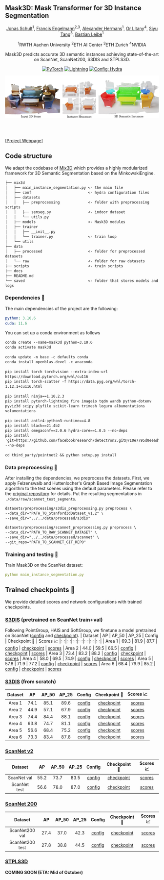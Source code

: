 ## Mask3D: Mask Transformer for 3D Instance Segmentation
<div align="center">
<a href="https://www.vision.rwth-aachen.de/person/schult">Jonas Schult</a><sup>1</sup>, <a href="https://francisengelmann.github.io/">Francis Engelmann</a><sup>2,3</sup>, <a href="https://www.vision.rwth-aachen.de/person/10/">Alexander Hermans</a><sup>1</sup>, <a href="https://orlitany.github.io/">Or Litany</a><sup>4</sup>, <a href="https://inf.ethz.ch/people/person-detail.MjYyNzgw.TGlzdC8zMDQsLTg3NDc3NjI0MQ==.html">Siyu Tang</a><sup>3</sup>,  <a href="https://www.vision.rwth-aachen.de/person/1/">Bastian Leibe</a><sup>1</sup>

<sup>1</sup>RWTH Aachen University <sup>2</sup>ETH AI Center <sup>3</sup>ETH Zurich <sup>4</sup>NVIDIA

Mask3D predicts accurate 3D semantic instances achieving state-of-the-art on ScanNet, ScanNet200, S3DIS and STPLS3D.

<a href="https://pytorch.org/get-started/locally/"><img alt="PyTorch" src="https://img.shields.io/badge/PyTorch-ee4c2c?logo=pytorch&logoColor=white"></a>
<a href="https://pytorchlightning.ai/"><img alt="Lightning" src="https://img.shields.io/badge/-Lightning-792ee5?logo=pytorchlightning&logoColor=white"></a>
<a href="https://hydra.cc/"><img alt="Config: Hydra" src="https://img.shields.io/badge/Config-Hydra-89b8cd"></a>

![teaser](./docs/teaser.jpg)

</div>
<br><br>

[[Project Webpage](https://jonasschult.github.io/Mask3D/)]

## Code structure
We adapt the codebase of [Mix3D](https://github.com/kumuji/mix3d) which provides a highly modularized framework for 3D Semantic Segmentation based on the MinkowskiEngine.

```
├── mix3d
│   ├── main_instance_segmentation.py <- the main file
│   ├── conf                          <- hydra configuration files
│   ├── datasets
│   │   ├── preprocessing             <- folder with preprocessing scripts
│   │   ├── semseg.py                 <- indoor dataset
│   │   └── utils.py        
│   ├── models                        <- Mask3D modules
│   ├── trainer
│   │   ├── __init__.py
│   │   └── trainer.py                <- train loop
│   └── utils
├── data
│   ├── processed                     <- folder for preprocessed datasets
│   └── raw                           <- folder for raw datasets
├── scripts                           <- train scripts
├── docs
├── README.md
└── saved                             <- folder that stores models and logs
```

### Dependencies :memo:
The main dependencies of the project are the following:
```yaml
python: 3.10.6
cuda: 11.6
```
You can set up a conda environment as follows
```
conda create --name=mask3d python=3.10.6
conda activate mask3d

conda update -n base -c defaults conda
conda install openblas-devel -c anaconda

pip install torch torchvision --extra-index-url https://download.pytorch.org/whl/cu116
pip install torch-scatter -f https://data.pyg.org/whl/torch-1.12.1+cu116.html

pip install ninja==1.10.2.3
pip install pytorch-lightning fire imageio tqdm wandb python-dotenv pyviz3d scipy plyfile scikit-learn trimesh loguru albumentations volumentations

pip install antlr4-python3-runtime==4.8
pip install black==21.4b2
pip install omegaconf==2.0.6 hydra-core==1.0.5 --no-deps
pip install 'git+https://github.com/facebookresearch/detectron2.git@710e7795d0eeadf9def0e7ef957eea13532e34cf' --no-deps

cd third_party/pointnet2 && python setup.py install
```

### Data preprocessing :hammer:
After installing the dependencies, we preprocess the datasets.
First, we apply Felzenswalb and Huttenlocher's Graph Based Image Segmentation algorithm to the test scenes using the default parameters.
Please refer to the [original repository](https://github.com/ScanNet/ScanNet/tree/master/Segmentator) for details.
Put the resulting segmentations in `./data/raw/scannet_test_segments`.
```
datasets/preprocessing/s3dis_preprocessing.py preprocess \
--data_dir="PATH_TO_Stanford3dDataset_v1.2" \
--save_dir="../../data/processed/s3dis"
```

```
datasets/preprocessing/scannet_preprocessing.py preprocess \
--data_dir="PATH_TO_RAW_SCANNET_DATASET" \
--save_dir="../../data/processed/scannet" \
--git_repo="PATH_TO_SCANNET_GIT_REPO"
```

### Training and testing :train2:
Train Mask3D on the ScanNet dataset:
```yaml
python main_instance_segmentation.py
```

## Trained checkpoints :floppy_disk:
We provide detailed scores and network configurations with trained checkpoints.

### [S3DIS](http://buildingparser.stanford.edu/dataset.html) (pretrained on ScanNet train+val)
Following PointGroup, HAIS and SoftGroup, we finetune a model pretrained on ScanNet ([config](./scripts/scannet/scannet_pretrain_for_s3dis.sh) and [checkpoint](https://omnomnom.vision.rwth-aachen.de/data/mask3d/checkpoints/s3dis/scannet_pretrained/scannet_pretrained.ckpt)).
| Dataset | AP | AP_50 | AP_25 | Config | Checkpoint :floppy_disk: | Scores :chart_with_upwards_trend:
|:-:|:-:|:-:|:-:|:-:|:-:|:-:|
| Area 1 | 69.3 | 81.9 | 87.7 | [config](scripts/s3dis/scannet_pretrained/s3dis_pretrained.sh) | [checkpoint](https://omnomnom.vision.rwth-aachen.de/data/mask3d/checkpoints/s3dis/scannet_pretrained/area1_scannet_pretrained.ckpt) | [scores](./docs/detailed_scores/s3dis/scannet_pretrained/s3dis_area1_scannet_pretrained.txt)
| Area 2 | 44.0 | 59.5 | 66.5 | [config](scripts/s3dis/scannet_pretrained/s3dis_pretrained.sh) | [checkpoint](https://omnomnom.vision.rwth-aachen.de/data/mask3d/checkpoints/s3dis/scannet_pretrained/area2_scannet_pretrained.ckpt) | [scores](./docs/detailed_scores/s3dis/scannet_pretrained/s3dis_area2_scannet_pretrained.txt)
| Area 3 | 73.4 | 83.2 | 88.2 | [config](scripts/s3dis/scannet_pretrained/s3dis_pretrained.sh) | [checkpoint](https://omnomnom.vision.rwth-aachen.de/data/mask3d/checkpoints/s3dis/scannet_pretrained/area3_scannet_pretrained.ckpt) | [scores](./docs/detailed_scores/s3dis/scannet_pretrained/s3dis_area3_scannet_pretrained.txt)
| Area 4 | 58.0 | 69.5 | 74.9 | [config](scripts/s3dis/scannet_pretrained/s3dis_pretrained.sh) | [checkpoint](https://omnomnom.vision.rwth-aachen.de/data/mask3d/checkpoints/s3dis/scannet_pretrained/area4_scannet_pretrained.ckpt) | [scores](./docs/detailed_scores/s3dis/scannet_pretrained/s3dis_area4_scannet_pretrained.txt)
| Area 5 | 57.8 | 71.9 | 77.2 | [config](scripts/s3dis/scannet_pretrained/s3dis_pretrained.sh) | [checkpoint](https://omnomnom.vision.rwth-aachen.de/data/mask3d/checkpoints/s3dis/scannet_pretrained/area5_scannet_pretrained.ckpt) | [scores](./docs/detailed_scores/s3dis/scannet_pretrained/s3dis_area5_scannet_pretrained.txt)
| Area 6 | 68.4 | 79.9 | 85.2 | [config](scripts/s3dis/scannet_pretrained/s3dis_pretrained.sh) | [checkpoint](https://omnomnom.vision.rwth-aachen.de/data/mask3d/checkpoints/s3dis/scannet_pretrained/area6_scannet_pretrained.ckpt) | [scores](./docs/detailed_scores/s3dis/scannet_pretrained/s3dis_area6_scannet_pretrained.txt)

### [S3DIS](http://buildingparser.stanford.edu/dataset.html) (from scratch)

| Dataset | AP | AP_50 | AP_25 | Config | Checkpoint :floppy_disk: | Scores :chart_with_upwards_trend:
|:-:|:-:|:-:|:-:|:-:|:-:|:-:|
| Area 1 | 74.1 | 85.1 | 89.6 | [config](scripts/s3dis/from_scratch/s3dis_from_scratch.sh) | [checkpoint](https://omnomnom.vision.rwth-aachen.de/data/mask3d/checkpoints/s3dis/from_scratch/area1_from_scratch.ckpt) | [scores](./docs/detailed_scores/s3dis/from_scratch/s3dis_area1_from_scratch.txt)
| Area 2 | 44.9 | 57.1 | 67.9 | [config](scripts/s3dis/from_scratch/s3dis_from_scratch.sh) | [checkpoint](https://omnomnom.vision.rwth-aachen.de/data/mask3d/checkpoints/s3dis/from_scratch/area2_from_scratch.ckpt) | [scores](./docs/detailed_scores/s3dis/from_scratch/s3dis_area2_from_scratch.txt)
| Area 3 | 74.4 | 84.4 | 88.1 | [config](scripts/s3dis/from_scratch/s3dis_from_scratch.sh) | [checkpoint](https://omnomnom.vision.rwth-aachen.de/data/mask3d/checkpoints/s3dis/from_scratch/area3_from_scratch.ckpt) | [scores](./docs/detailed_scores/s3dis/from_scratch/s3dis_area3_from_scratch.txt)
| Area 4 | 63.8 | 74.7 | 81.1 | [config](scripts/s3dis/from_scratch/s3dis_from_scratch.sh) | [checkpoint](https://omnomnom.vision.rwth-aachen.de/data/mask3d/checkpoints/s3dis/from_scratch/area4_from_scratch.ckpt) | [scores](./docs/detailed_scores/s3dis/from_scratch/s3dis_area4_from_scratch.txt)
| Area 5 | 56.6 | 68.4 | 75.2 | [config](scripts/s3dis/from_scratch/s3dis_from_scratch.sh) | [checkpoint](https://omnomnom.vision.rwth-aachen.de/data/mask3d/checkpoints/s3dis/from_scratch/area5_from_scratch.ckpt) | [scores](./docs/detailed_scores/s3dis/from_scratch/s3dis_area5_from_scratch.txt)
| Area 6 | 73.3 | 83.4 | 87.8 | [config](scripts/s3dis/from_scratch/s3dis_from_scratch.sh) | [checkpoint](https://omnomnom.vision.rwth-aachen.de/data/mask3d/checkpoints/s3dis/from_scratch/area6_from_scratch.ckpt) | [scores](./docs/detailed_scores/s3dis/from_scratch/s3dis_area6_from_scratch.txt)

### [ScanNet v2](https://kaldir.vc.in.tum.de/scannet_benchmark/semantic_instance_3d?metric=ap)

| Dataset | AP | AP_50 | AP_25 | Config | Checkpoint :floppy_disk: | Scores :chart_with_upwards_trend:
|:-:|:-:|:-:|:-:|:-:|:-:|:-:|
| ScanNet val  | 55.2 | 73.7 | 83.5 | [config](scripts/scannet/scannet_val.sh) | [checkpoint](https://omnomnom.vision.rwth-aachen.de/data/mask3d/checkpoints/scannet/scannet_val.ckpt) | [scores](./docs/detailed_scores/scannet_val.txt)
| ScanNet test | 56.6 | 78.0 | 87.0 | [config](scripts/scannet/scannet_benchmark.sh) | [checkpoint](https://omnomnom.vision.rwth-aachen.de/data/mask3d/checkpoints/scannet/scannet_benchmark.ckpt) | [scores](http://kaldir.vc.in.tum.de/scannet_benchmark/result_details?id=1081)

### [ScanNet 200](https://kaldir.vc.in.tum.de/scannet_benchmark/scannet200_semantic_instance_3d)

| Dataset | AP | AP_50 | AP_25 | Config | Checkpoint :floppy_disk: | Scores :chart_with_upwards_trend:
|:-:|:-:|:-:|:-:|:-:|:-:|:-:|
| ScanNet200 val | 27.4 | 37.0 | 42.3 | [config](scripts/scannet200/scannet200_val.sh) | [checkpoint](https://omnomnom.vision.rwth-aachen.de/data/mask3d/checkpoints/scannet200/scannet200_val.ckpt) | [scores](./docs/detailed_scores/scannet200_val.txt)
| ScanNet200 test | 27.8 | 38.8 | 44.5 | [config](scripts/scannet200/scannet200_benchmark.sh) | [checkpoint](https://omnomnom.vision.rwth-aachen.de/data/mask3d/checkpoints/scannet200/scannet200_benchmark.ckpt) | [scores](https://kaldir.vc.in.tum.de/scannet_benchmark/result_details?id=1242)

### [STPLS3D](https://www.stpls3d.com/)
**COMING SOON (ETA: Mid of October)**
